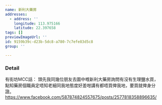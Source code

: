 ```yaml
---
name: 新利大藥房
addresses:
  - address: ''
    longitude: 113.975166
    latitude: 22.397658
tags: []
previewImageUrl: ''
id: 9159b39c-d23b-5dc8-a780-7c7efe83d5c8
group: ''

---
```

### Detail
有街坊MCC話：
頭先我同幾位朋友去圖中嘅新利大藥房詢問有沒有生理鹽水買，點知藥房個職員定唔知老細同我地態度好差咁講有都唔買俾我地，要買就俾身分證。
https://www.facebook.com/587874824557675/posts/2577818358896635/
